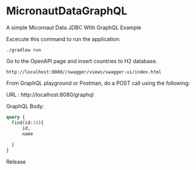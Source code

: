 # MicronautDataGraphQL
A simple Micornaut Data JDBC WIth GraphQL Example


Excecute this command to run the application: 
```
./gradlew run
```
Go to the OpenAPI page and insert countries to H2 database. 
```
http://localhost:8080//swagger/views/swagger-ui/index.html
```

From GraphQL playground or Postman, do a POST call using the following:


URL : http://localhost:8080/graphql

GraphQL Body: 
```graphql
query {
  find(id:10){
      id, 
      name
    
  }
}
```

Release
